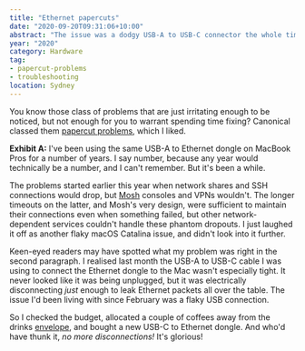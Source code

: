 ```yaml
---
title: "Ethernet papercuts"
date: "2020-09-20T09:31:06+10:00"
abstract: "The issue was a dodgy USB-A to USB-C connector the whole time!?"
year: "2020"
category: Hardware
tag:
- papercut-problems
- troubleshooting
location: Sydney
---
```

You know those class of problems that are just irritating enough to be noticed, but not enough for you to warrant spending time fixing? Canonical classed them [papercut problems](https://launchpad.net/hundredpapercuts), which I liked.

**Exhibit A:** I've been using the same USB-A to Ethernet dongle on MacBook Pros for a number of years. I say number, because any year would technically be a number, and I can't remember. But it's been a while.

The problems started earlier this year when network shares and SSH connections would drop, but [Mosh](https://mosh.org/) consoles and VPNs wouldn't. The longer timeouts on the latter, and Mosh's very design, were sufficient to maintain their connections even when something failed, but other network-dependent services couldn't handle these phantom dropouts. I just laughed it off as another flaky macOS Catalina issue, and didn't look into it further.

Keen-eyed readers may have spotted what my problem was right in the second paragraph. I realised last month the USB-A to USB-C cable I was using to connect the Ethernet dongle to the Mac wasn't especially tight. It never looked like it was being unplugged, but it was electrically disconnecting *just* enough to leak Ethernet packets all over the table. The issue I'd been living with since February was a flaky USB connection.

So I checked the budget, allocated a couple of coffees away from the drinks [envelope](https://en.wikipedia.org/wiki/Envelope_system "Wikipedia: Envelope system"), and bought a new USB-C to Ethernet dongle. And who'd have thunk it, *no more disconnections!* It's glorious!
